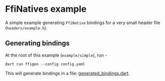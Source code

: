 # FfiNatives example

A simple example generating `FfiNative` bindings for a very small header file (`headers/example.h`).

## Generating bindings
At the root of this example (`example/simple`), run -
```
dart run ffigen --config config.yaml
```
This will generate bindings in a file: [generated_bindings.dart](./generated_bindings.dart).
